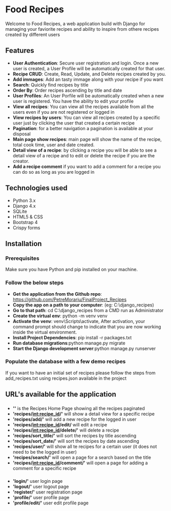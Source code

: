 # Food Recipes
Welcome to Food Recipes, a web application build with Django for managing your faviorite recipes and ability to inspire from othere recipes created by different users

## Features
- **User Authentication**: Secure user registration and login. Once a new user is created, a User Profile will be automatically created for that user.
- **Recipe CRUD**: Create, Read, Update, and Delete recipes created by you.
- **Add immages**: Add an tasty immage along with your recipe if you want
- **Search**: Quickly find recipes by title
- **Order By**: Order recipes ascending by title and date 
- **User Profiles**: An User Porfile will be automatically created when a new user is registered. You have the ability to edit your profile
- **View all recipes**: You can view all the recipes available from all the users even if you are not registered or logged in
- **View recipes by users**: You can view all recipes created by a specific user just by clicking the user that created a certain recipe
- **Pagination**: for a better navigation a pagination is available at your disposal
- **Main page show recipes**: main page will show the name of the recipe, total cook time, user and date created.
- **Detail view of a recipe**: by clicking a recipe you will be able to see a detail view of a recipe and to edit or delete the recipe if you are the creator.
- **Add a recipe comment** if you want to add a comment for a recipe you can do so as long as you are logged in
 
## Technologies used

- Python 3.x
- Django 4.x
- SQLite
- HTML5 & CSS
- Bootstrap 4
- Crispy forms

## Installation

### Prerequisites

Make sure you have Python and pip installed on your machine.

### Follow the below steps

- **Get the application from the Github repo**: https://github.com/PetreMorariu/FinalProject_Recipes
- **Copy the app on a path to your computer**: (eg: C:\django_recipes)
- **Go to that path**: cd C:\django_recipes from a CMD run as Administrator
- **Create the virtual env**:  python -m venv venv
- **Activate the venv**: venv\Scripts\activate, After activation, your command prompt should change to indicate that you are now working inside the virtual environment.
- **Install Project Dependencies**: pip install -r packages.txt
- **Run database migrations**:python manage.py migrate
- **Start the Django development server**:python manage.py runserver

### Populate the database with a few demo recipes
  If you want to have an initial set of recipes please follow the  steps from add_recipes.txt using recipes.json available in the project

## URL's available for the application
###
- **''** is the Recipes Home Page showing all the recipes paginated
- **'recipes/<int:recipe_id>/'** will show a detail view for a specific recipe
- **'recipes/add/'** will add a new recipe for the logged in user
- **'recipes/<int:recipe_id>/edit/** will edit a recipe
- **'recipes/<int:recipe_id>/delete/'** will delete a recipe
- **'recipes/sort_title/'** will sort the recipes by title ascending
- **'recipes/sort_date/'** will sort the recipes by date ascending
- **'recipes/user/'** will show all te recipes for a certain user (it does not need to be the logged in user)
- **'recipes/search/'** will open a page for a search based on the title
- **'recipes/<int:recipe_id>/comment/'** will open a page for adding a comment for a specific recipe
###
- **'login/'** user login page
- **'logout/'** user logout page
- **'register/'** user registration page
- **'profile/'** user profile page
- **'profile/edit/'** user edit profile page

  


